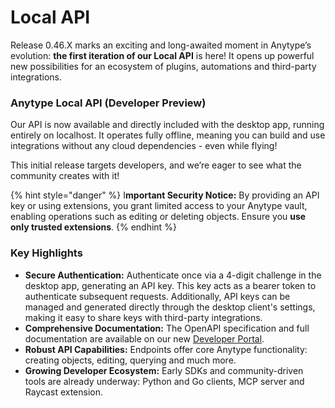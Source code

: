 # Local API

Release 0.46.X marks an exciting and long-awaited moment in Anytype’s evolution: **the first iteration of our Local API** is here! It opens up powerful new possibilities for an ecosystem of plugins, automations and third-party integrations.

### Anytype Local API (Developer Preview)

Our API is now available and directly included with the desktop app, running entirely on localhost. It operates fully offline, meaning you can build and use integrations without any cloud dependencies - even while flying!

This initial release targets developers, and we’re eager to see what the community creates with it!

{% hint style="danger" %}
I**mportant Security Notice:** By providing an API key or using extensions, you grant limited access to your Anytype vault, enabling operations such as editing or deleting objects. Ensure you **use only trusted extensions**.
{% endhint %}

### Key Highlights

* **Secure Authentication:** Authenticate once via a 4-digit challenge in the desktop app, generating an API key. This key acts as a bearer token to authenticate subsequent requests. Additionally, API keys can be managed and generated directly through the desktop client's settings, making it easy to share keys with third-party integrations.
* **Comprehensive Documentation:** The OpenAPI specification and full documentation are available on our new [Developer Portal](https://developers.anytype.io/).
* **Robust API Capabilities:** Endpoints offer core Anytype functionality: creating objects, editing, querying and much more.
* **Growing Developer Ecosystem:** Early SDKs and community-driven tools are already underway: Python and Go clients, MCP server and Raycast extension.
